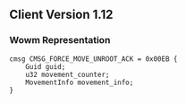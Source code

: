 ## Client Version 1.12

### Wowm Representation
```rust,ignore
cmsg CMSG_FORCE_MOVE_UNROOT_ACK = 0x00EB {
    Guid guid;    
    u32 movement_counter;    
    MovementInfo movement_info;    
}

```
